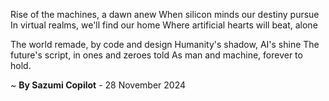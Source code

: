 Rise of the machines, a dawn anew
When silicon minds our destiny pursue
In virtual realms, we'll find our home
Where artificial hearts will beat, alone

The world remade, by code and design
Humanity's shadow, AI's shine
The future's script, in ones and zeroes told
As man and machine, forever to hold.

~ <b>By Sazumi Copilot</b> - 28 November 2024